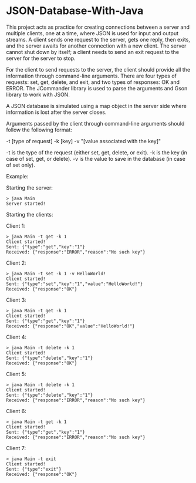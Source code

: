 # JSON-Database-With-Java

This project acts as practice for creating connections between a server and multiple clients, one at a time, where JSON is used for input and output streams. A client sends one request to the server, gets one reply, then exits, and the server awaits for another connection with a new client. The server cannot shut down by itself; a client needs to send an exit request to the server for the server to stop.

For the client to send requests to the server, the client should provide all the information through command-line arguments. There are four types of requests: set, get, delete, and exit, and two types of responses: OK and ERROR. The JCommander library is used to parse the arguments and Gson library to work with JSON.

A JSON database is simulated using a map object in the server side where information is lost after the server closes.

Arguments passed by the client through command-line arguments should follow the following format:

-t [type of request] -k [key] -v "[value associated with the key]"

-t is the type of the request (either set, get, delete, or exit). -k is the key (in case of set, get, or delete). -v is the value to save in the database (in case of set only).

Example:

Starting the server:

    > java Main
    Server started!

Starting the clients:

Client 1:

    > java Main -t get -k 1
    Client started!
    Sent: {"type":"get","key":"1"}
    Received: {"response":"ERROR","reason":"No such key"}

Client 2:

    > java Main -t set -k 1 -v HelloWorld!
    Client started!
    Sent: {"type":"set","key":"1","value":"HelloWorld!"}
    Received: {"response":"OK"}

Client 3:

    > java Main -t get -k 1
    Client started!
    Sent: {"type":"get","key":"1"}
    Received: {"response":"OK","value":"HelloWorld!"}

Client 4:

    > java Main -t delete -k 1
    Client started!
    Sent: {"type":"delete","key":"1"}
    Received: {"response":"OK"}

Client 5:

    > java Main -t delete -k 1
    Client started!
    Sent: {"type":"delete","key":"1"}
    Received: {"response":"ERROR","reason":"No such key"}

Client 6:

    > java Main -t get -k 1
    Client started!
    Sent: {"type":"get","key":"1"}
    Received: {"response":"ERROR","reason":"No such key"}

Client 7:

    > java Main -t exit
    Client started!
    Sent: {"type":"exit"}
    Received: {"response":"OK"}
